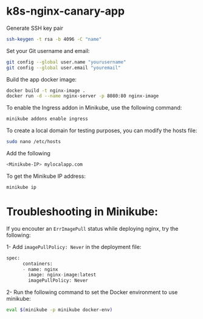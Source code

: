 # k8s-nginx-canary-app

Generate SSH key pair

```bash
ssh-keygen -t rsa -b 4096 -C "name"
```

Set your Git username and email:

```bash
git config --global user.name "yourusername"
git config --global user.email "youremail"
```

Build the app docker image:

```bash
docker build -t nginx-image .
docker run -d --name nginx-server -p 8080:80 nginx-image
```

To enable the Ingress addon in Minikube, use the following command:

```bash
minikube addons enable ingress
```

To create a local domain for testing purposes, you can modify the hosts file:

```bash
sudo nano /etc/hosts
```
Add the following

```bash
<Minikube-IP> mylocalapp.com
```
To get the Minikube IP address:

```bash
minikube ip
```



# Troubleshooting in Minikube:

If you encouter an `ErrImagePull` status while deploying nginx, try the following:

1- Add `imagePullPolicy: Never` in the deployment file:

```python
spec:
      containers:
      - name: nginx
        image: nginx-image:latest
        imagePullPolicy: Never
```
2- Run the following command to set the Docker environment to use minikube:

```bash
eval $(minikube -p minikube docker-env)
```


